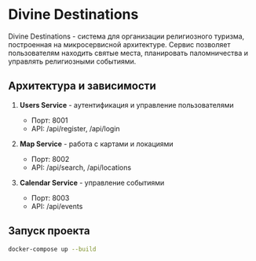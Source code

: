 # Divine Destinations

Divine Destinations - система для организации религиозного туризма, построенная на микросервисной архитектуре. Сервис позволяет пользователям находить святые места, планировать паломничества и управлять религиозными событиями.

## Архитектура и зависимости

1. **Users Service** - аутентификация и управление пользователями
   - Порт: 8001
   - API: /api/register, /api/login

2. **Map Service** - работа с картами и локациями
   - Порт: 8002
   - API: /api/search, /api/locations

3. **Calendar Service** - управление событиями
   - Порт: 8003
   - API: /api/events

## Запуск проекта

```bash
docker-compose up --build
